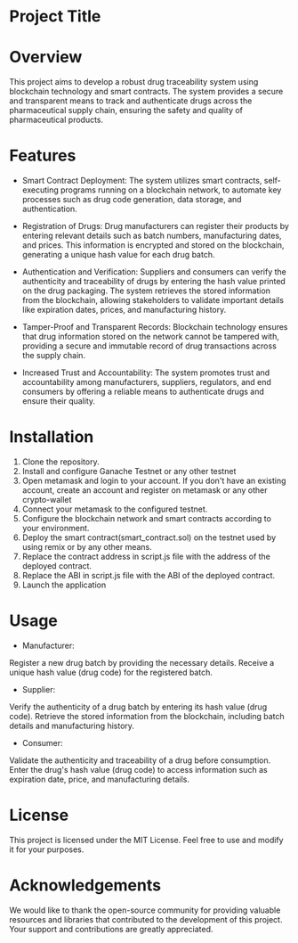 # Project Title

# Overview

This project aims to develop a robust drug traceability system using blockchain technology and smart contracts. The system provides a secure and transparent means to track and authenticate drugs across the pharmaceutical supply chain, ensuring the safety and quality of pharmaceutical products.

# Features

- Smart Contract Deployment: The system utilizes smart contracts, self-executing programs running on a blockchain network, to automate key processes such as drug code generation, data storage, and authentication.

- Registration of Drugs: Drug manufacturers can register their products by entering relevant details such as batch numbers, manufacturing dates, and prices. This information is encrypted and stored on the blockchain, generating a unique hash value for each drug batch.

- Authentication and Verification: Suppliers and consumers can verify the authenticity and traceability of drugs by entering the hash value printed on the drug packaging. The system retrieves the stored information from the blockchain, allowing stakeholders to validate important details like expiration dates, prices, and manufacturing history.

- Tamper-Proof and Transparent Records: Blockchain technology ensures that drug information stored on the network cannot be tampered with, providing a secure and immutable record of drug transactions across the supply chain.

- Increased Trust and Accountability: The system promotes trust and accountability among manufacturers, suppliers, regulators, and end consumers by offering a reliable means to authenticate drugs and ensure their quality.

# Installation

1. Clone the repository.
2. Install and configure Ganache Testnet or any other testnet
3. Open metamask and login to your account. If you don't have an existing account, create an account and register on metamask or any other crypto-wallet
4. Connect your metamask to the configured testnet.
5. Configure the blockchain network and smart contracts according to your environment.
6. Deploy the smart contract(smart_contract.sol) on the testnet used by using remix or by any other means.
7. Replace the contract address in script.js file with the address of the deployed contract.
8. Replace the ABI in script.js file with the ABI of the deployed contract.
9. Launch the application

# Usage

- Manufacturer:

Register a new drug batch by providing the necessary details.
Receive a unique hash value (drug code) for the registered batch.

- Supplier:

Verify the authenticity of a drug batch by entering its hash value (drug code).
Retrieve the stored information from the blockchain, including batch details and manufacturing history.

- Consumer:

Validate the authenticity and traceability of a drug before consumption.
Enter the drug's hash value (drug code) to access information such as expiration date, price, and manufacturing details.

# License

This project is licensed under the MIT License. Feel free to use and modify it for your purposes.

# Acknowledgements

We would like to thank the open-source community for providing valuable resources and libraries that contributed to the development of this project. Your support and contributions are greatly appreciated.
